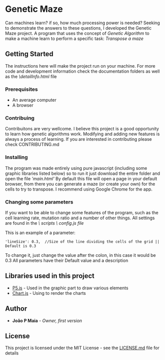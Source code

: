 # Genetic Maze

Can machines learn? if so, how much processing power is needed? Seeking to demonstrate the answers to these questions, I developed the Genetic Maze project. A program that uses the concept of *Genetic Algorithm* to make a machine learn to perform a specific task: *Transpose a maze*

## Getting Started

The instructions here will make the project run on your machine. For more code and development information check the documentation folders as well as the *\detailInfo.html* file

### Prerequisites

 - An average computer
 - A browser
  
### Contribuing

Contribuitons are very wellcome. I believe this project is a good opportunity to learn how genetic algorithms work. Modifying and adding new features is always a process of learning.
If you are interested in contributing please check CONTRIBUTING.md

### Installing

The program was made entirely using pure javascript (including some graphic libraries listed below) so to run it just download the entire folder and open the file *'main.html'*
By default this file will open a page in your default browser, from there you can generate a maze (or create your own) for the cells to try to transpose.
I recommend using Google Chrome for the app.

### Changing some parameters
If you want to be able to change some features of the program, such as the cell learning rate, mutation ratio and a number of other things.
All settings are found in the *\ scripts \ config.js file*

This is an example of a parameter:

    'lineSize': 0.3,  //Size of the line dividing the cells of the grid || Default is 0.3
To change it, just change the value after the colon, in this case it would be 0.3
All parameters have their Default value and a description


## Libraries used in this project

* [P5.js]([https://p5js.org/](https://p5js.org/)) - Used in the graphic part to draw various elements
* [Chart.js]([https://www.chartjs.org/](https://www.chartjs.org/)) - Using to render the charts

## Author

* **João P Maia** - *Owner, first version* 

## License

This project is licensed under the MIT License - see the [LICENSE.md](LICENSE.md) file for details
